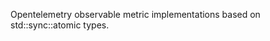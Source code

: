 <!-- cargo-rdme start -->

Opentelemetry observable metric implementations based on std::sync::atomic
types.

<!-- cargo-rdme end -->
